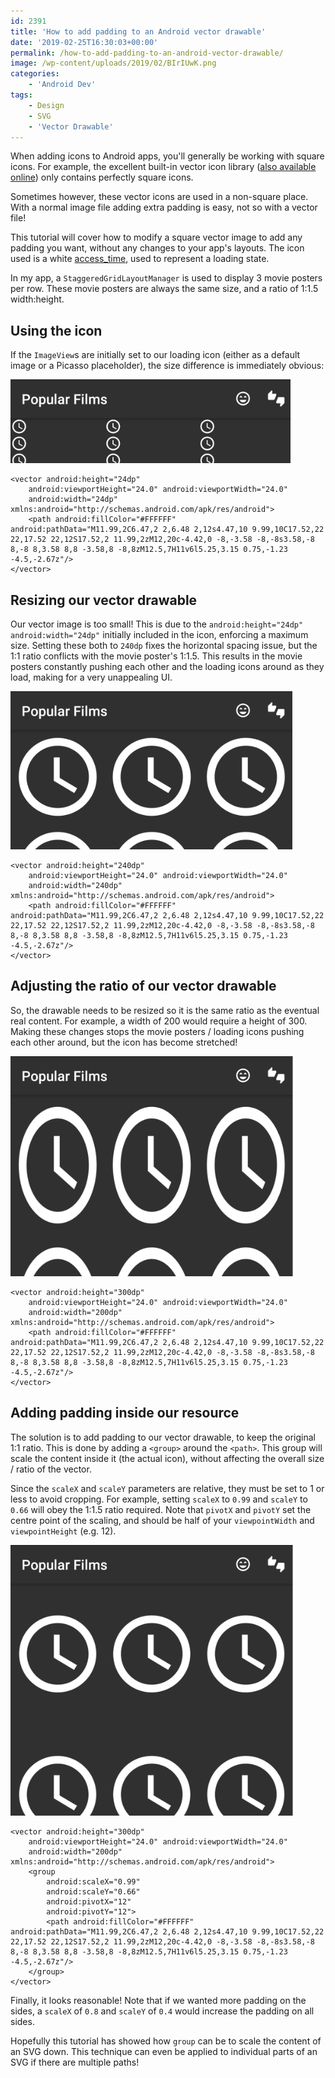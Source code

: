 ```yaml
---
id: 2391
title: 'How to add padding to an Android vector drawable'
date: '2019-02-25T16:30:03+00:00'
permalink: /how-to-add-padding-to-an-android-vector-drawable/
image: /wp-content/uploads/2019/02/BIrIUwK.png
categories:
    - 'Android Dev'
tags:
    - Design
    - SVG
    - 'Vector Drawable'
---
```


When adding icons to Android apps, you'll generally be working with square icons. For example, the excellent built-in vector icon library ([also available online](https://material.io/tools/icons/?style=baseline)) only contains perfectly square icons.

Sometimes however, these vector icons are used in a non-square place. With a normal image file adding extra padding is easy, not so with a vector file!

This tutorial will cover how to modify a square vector image to add any padding you want, without any changes to your app's layouts. The icon used is a white [access_time](https://material.io/tools/icons/?search=tim&icon=access_time), used to represent a loading state.

In my app, a `StaggeredGridLayoutManager` is used to display 3 movie posters per row. These movie posters are always the same size, and a ratio of 1:1.5 width:height.

## Using the icon

If the `ImageView`s are initially set to our loading icon (either as a default image or a Picasso placeholder), the size difference is immediately obvious:

[![](/wp-content/uploads/2019/02/1.png)](/wp-content/uploads/2019/02/1.png)

```
<vector android:height="24dp"
    android:viewportHeight="24.0" android:viewportWidth="24.0"
    android:width="24dp" xmlns:android="http://schemas.android.com/apk/res/android">
    <path android:fillColor="#FFFFFF" android:pathData="M11.99,2C6.47,2 2,6.48 2,12s4.47,10 9.99,10C17.52,22 22,17.52 22,12S17.52,2 11.99,2zM12,20c-4.42,0 -8,-3.58 -8,-8s3.58,-8 8,-8 8,3.58 8,8 -3.58,8 -8,8zM12.5,7H11v6l5.25,3.15 0.75,-1.23 -4.5,-2.67z"/>
</vector>
```

## Resizing our vector drawable

Our vector image is too small! This is due to the `android:height="24dp" android:width="24dp"` initially included in the icon, enforcing a maximum size. Setting these both to `240dp` fixes the horizontal spacing issue, but the 1:1 ratio conflicts with the movie poster's 1:1.5. This results in the movie posters constantly pushing each other and the loading icons around as they load, making for a very unappealing UI.

[![](/wp-content/uploads/2019/02/2.png)](/wp-content/uploads/2019/02/2.png)

```
<vector android:height="240dp"
    android:viewportHeight="24.0" android:viewportWidth="24.0"
    android:width="240dp" xmlns:android="http://schemas.android.com/apk/res/android">
    <path android:fillColor="#FFFFFF" android:pathData="M11.99,2C6.47,2 2,6.48 2,12s4.47,10 9.99,10C17.52,22 22,17.52 22,12S17.52,2 11.99,2zM12,20c-4.42,0 -8,-3.58 -8,-8s3.58,-8 8,-8 8,3.58 8,8 -3.58,8 -8,8zM12.5,7H11v6l5.25,3.15 0.75,-1.23 -4.5,-2.67z"/>
</vector>
```

## Adjusting the ratio of our vector drawable

So, the drawable needs to be resized so it is the same ratio as the eventual real content. For example, a width of 200 would require a height of 300. Making these changes stops the movie posters / loading icons pushing each other around, but the icon has become stretched!

[![](/wp-content/uploads/2019/02/3.png)](/wp-content/uploads/2019/02/3.png)

```
<vector android:height="300dp"
    android:viewportHeight="24.0" android:viewportWidth="24.0"
    android:width="200dp" xmlns:android="http://schemas.android.com/apk/res/android">
    <path android:fillColor="#FFFFFF" android:pathData="M11.99,2C6.47,2 2,6.48 2,12s4.47,10 9.99,10C17.52,22 22,17.52 22,12S17.52,2 11.99,2zM12,20c-4.42,0 -8,-3.58 -8,-8s3.58,-8 8,-8 8,3.58 8,8 -3.58,8 -8,8zM12.5,7H11v6l5.25,3.15 0.75,-1.23 -4.5,-2.67z"/>
</vector>
```

## Adding padding inside our resource

The solution is to add padding to our vector drawable, to keep the original 1:1 ratio. This is done by adding a `<group>` around the `<path>`. This group will scale the content inside it (the actual icon), without affecting the overall size / ratio of the vector. 

Since the `scaleX` and `scaleY` parameters are relative, they must be set to 1 or less to avoid cropping. For example, setting `scaleX` to `0.99` and `scaleY` to `0.66` will obey the 1:1.5 ratio required. Note that `pivotX` and `pivotY` set the centre point of the scaling, and should be half of your `viewpointWidth` and `viewpointHeight` (e.g. 12).

[![](/wp-content/uploads/2019/02/4.png)](/wp-content/uploads/2019/02/4.png)

```
<vector android:height="300dp"
    android:viewportHeight="24.0" android:viewportWidth="24.0"
    android:width="200dp" xmlns:android="http://schemas.android.com/apk/res/android">
    <group
        android:scaleX="0.99"
        android:scaleY="0.66"
        android:pivotX="12"
        android:pivotY="12">
        <path android:fillColor="#FFFFFF" android:pathData="M11.99,2C6.47,2 2,6.48 2,12s4.47,10 9.99,10C17.52,22 22,17.52 22,12S17.52,2 11.99,2zM12,20c-4.42,0 -8,-3.58 -8,-8s3.58,-8 8,-8 8,3.58 8,8 -3.58,8 -8,8zM12.5,7H11v6l5.25,3.15 0.75,-1.23 -4.5,-2.67z"/>
    </group>
</vector>
```

Finally, it looks reasonable! Note that if we wanted more padding on the sides, a `scaleX` of `0.8` and `scaleY` of `0.4` would increase the padding on all sides.

Hopefully this tutorial has showed how `group` can be to scale the content of an SVG down. This technique can even be applied to individual parts of an SVG if there are multiple paths!